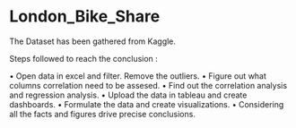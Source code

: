 # London_Bike_Share

The Dataset has been gathered from Kaggle.

Steps followed to reach  the conclusion :

• Open data in excel and filter. Remove the outliers.
• Figure out what columns correlation need to be assesed.
• Find out the correlation analysis and regression analysis.
• Upload the data in tableau and create dashboards.
• Formulate the data and create visualizations.
• Considering all the facts and figures drive precise conclusions.


